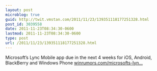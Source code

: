 ```yaml
---
layout: post
microblog: true
guid: http://twit.vmstan.com/2011/11/23/139351118177251328.html
post_id: 3039558
date: 2011-11-23T08:34:30-0600
lastmod: 2011-11-23T08:34:30-0600
type: post
url: /2011/11/23/139351118177251328.html
---
```

Microsoft’s Lync Mobile app due in the next 4 weeks for iOS, Android, BlackBerry and Windows Phone <a href="http://www.winrumors.com/microsofts-lync-mobile-app-due-in-the-next-4-weeks-for-ios-android-blackberry-and-windows-phone/">winrumors.com/microsofts-lyn…</a>
